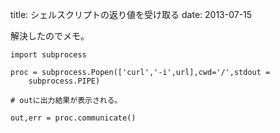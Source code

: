 title: シェルスクリプトの返り値を受け取る
date: 2013-07-15


解決したのでメモ。



    import subprocess

    proc = subprocess.Popen(['curl','-i',url],cwd='/',stdout =
        subprocess.PIPE)

    # outに出力結果が表示される。

    out,err = proc.communicate()




